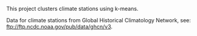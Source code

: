 This project clusters climate stations using k-means.

Data for climate stations from Global Historical Climatology Network, see: ftp://ftp.ncdc.noaa.gov/pub/data/ghcn/v3.